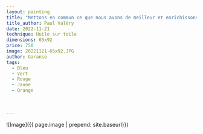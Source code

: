 ```yaml
---
layout: painting
title: "Mettons en commun ce que nous avons de meilleur et enrichissons-nous de nos mutuelles différences."    
title_author: Paul Valéry 
date: 2022-11-21
technique: Huile sur toile
dimensions: 65x92
price: 750
image: 20221121-65x92.JPG
author: Garanse
tags:
  - Bleu
  - Vert
  - Rouge
  - Jaune
  - Orange
  
  
  
---
```

![Image]({{ page.image | prepend: site.baseurl}})

